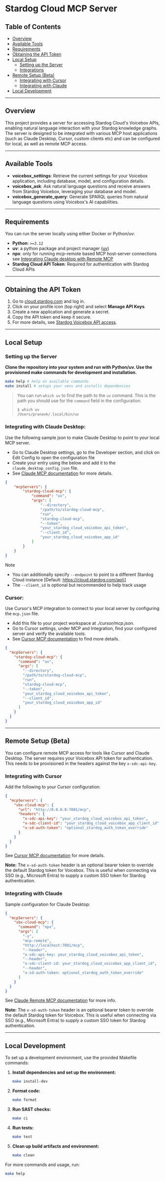 # Stardog Cloud MCP Server

## Table of Contents
- [Overview](#overview)
- [Available Tools](#available-tools)
- [Requirements](#requirements)
- [Obtaining the API Token](#obtaining-the-api-token)
- [Local Setup](#local-setup)
  - [Setting up the Server](#setting-up-the-server)
  - [Integrations](#integrations)
- [Remote Setup (Beta)](#remote-setup-beta)
  - [Integrating with Cursor](#integrating-with-cursor)
  - [Integrating with Claude](#integrating-with-claude)
- [Local Development](#local-development)

---

## Overview

This project provides a server for accessing Stardog Cloud's Voicebox APIs, enabling natural language interaction with your Stardog knowledge graphs. The server is designed to be integrated with various MCP host applications (such as Claude Desktop, Cursor, custom clients etc) and can be configured for local, as well as remote MCP access.

---

## Available Tools

- **voicebox_settings**: Retrieve the current settings for your Voicebox application, including database, model, and configuration details.
- **voicebox_ask**: Ask natural language questions and receive answers from Stardog Voicebox, leveraging your database and model.
- **voicebox_generate_query**: Generate SPARQL queries from natural language questions using Voicebox's AI capabilities.

---

## Requirements

You can run the server locally using either Docker or Python/uv:

- **Python**: `>=3.12`
- **uv**: a python package and project manager ([uv](https://github.com/astral-sh/uv))
- **npx**: only for running mcp-remote based MCP host-server connections see [Integrating Claude desktop with Remote MCP](#integrating-with-claude)
- **Stardog Cloud API Token**: Required for authentication with Stardog Cloud APIs

---

## Obtaining the API Token

1. Go to [cloud.stardog.com](https://cloud.stardog.com) and log in.
2. Click on your profile icon (top right) and select **Manage API Keys**.
3. Create a new application and generate a secret.
4. Copy the API token and keep it secure.
5. For more details, see [Stardog Voicebox API access](https://docs.stardog.com/voicebox/voicebox-dev-guide/#api-access).

---

## Local Setup

### Setting up the Server

**Clone the repository into your system and run with Python/uv. Use the provisioned make commands for development and installation.**

```bash
make help # help on available commands
make install # setups your venv and installs dependencies
```
> You can run `which uv` to find the path to the `uv` command. This is the path you should use for the `command` field in the configuration.
>```bash
>$ which uv
>/Users/pranavk/.local/bin/uv
>```

### Integrating with Claude Desktop: 
Use the following sample json to make Claude Desktop to point to your local MCP server. 
- Go to Claude Desktop settings, go to the Developer section, and click on Edit Config to open the configuration file
- Create your entry using the below and add it to the `claude_desktop_config.json` file.
- See [Claude MCP documentation](https://modelcontextprotocol.io/quickstart/user) for more details.
```json
{
    "mcpServers": {
        "stardog-cloud-mcp": {
            "command": "uv",
            "args": [
                "--directory",
                "/path/to/stardog-cloud-mcp",
                "run",
                "stardog-cloud-mcp",
                "--token",
                "your_stardog_cloud_voicebox_api_token",
                "--client_id",
                "your_stardog_cloud_voicebox_app_id"
            ]
        }
    }
}
```

> [!NOTE]
> - You can additionally specify `--endpoint` to point to a different Stardog Cloud instance \[Default: https://cloud.stardog.com/api\]  
> - The `--client_id` is optional but recommended to help track usage
### **Cursor**: 
Use Cursor's MCP integration to connect to your local server by configuring the `mcp.json` file. 
- Add this file to your project workspace at _./cursor/mcp.json_.
- Go to Cursor settings, under MCP and Integration, find your configured server and verify the available tools. 
- See [Cursor MCP documentation](https://docs.cursor.com/en/context/mcp#using-mcp-json) to find more details.
```json
{
  "mcpServers": {
    "stardog-cloud-mcp": {
      "command": "uv",
      "args": [
        "--directory",
        "/path/to/stardog-cloud-mcp",
        "run",
        "stardog-cloud-mcp",
        "--token",
        "your_stardog_cloud_voicebox_api_token",
        "--client_id",
        "your_stardog_cloud_voicebox_app_id"
      ]
    }
  }
}
```

---

## Remote Setup (Beta)

You can configure remote MCP access for tools like Cursor and Claude Desktop. 
The server requires your Voicebox API token for authentication. This needs to be provisioned in the headers against the key `x-sdc-api-key`.

### Integrating with Cursor

Add the following to your Cursor configuration:

```json
{
  "mcpServers": {
    "vbx-cloud-mcp": {
      "url": "http://0.0.0.0:7001/mcp",
      "headers": {
        "x-sdc-api-key": "your_stardog_cloud_voicebox_api_token",
        "x-sdc-client-id": "your_stardog_cloud_voicebox_app_client_id",
        "x-sd-auth-token": "optional_stardog_auth_token_override"
      }
    }
  }
}
```
See [Cursor MCP documentation](https://docs.cursor.com/en/context/mcp#using-mcp-json) for more details.

**Note:** The `x-sd-auth-token` header is an optional bearer token to override the default Stardog token for Voicebox. This is useful when connecting via SSO (e.g., Microsoft Entra) to supply a custom SSO token for Stardog authentication.

### Integrating with Claude

Sample configuration for Claude Desktop:

```json
{
  "mcpServers": {
    "vbx-cloud-mcp": {
      "command": "npx",
      "args": [
        "-y",
        "mcp-remote",
        "http://localhost:7001/mcp",
        "--header",
        "x-sdc-api-key: your_stardog_cloud_voicebox_api_token",
        "--header",
        "x-sdc-client-id: your_stardog_cloud_voicebox_app_client_id",
        "--header",
        "x-sd-auth-token: optional_stardog_auth_token_override"
      ]
    }
  }
}
```
See [Claude Remote MCP documentation](https://docs.anthropic.com/claude/remote-mcp) for more info.

**Note:** The `x-sd-auth-token` header is an optional bearer token to override the default Stardog token for Voicebox. This is useful when connecting via SSO (e.g., Microsoft Entra) to supply a custom SSO token for Stardog authentication.

---

## Local Development

To set up a development environment, use the provided Makefile commands:

1. **Install dependencies and set up the environment:**
   ```bash
   make install-dev
   ```
2. **Format code:**
   ```bash
   make format
   ```
3. **Run SAST checks:**
   ```bash
   make ci
   ```
4. **Run tests:**
   ```bash
   make test
   ```
5. **Clean up build artifacts and environment:**
   ```bash
   make clean
   ```
For more commands and usage, run:
```bash
make help
```
